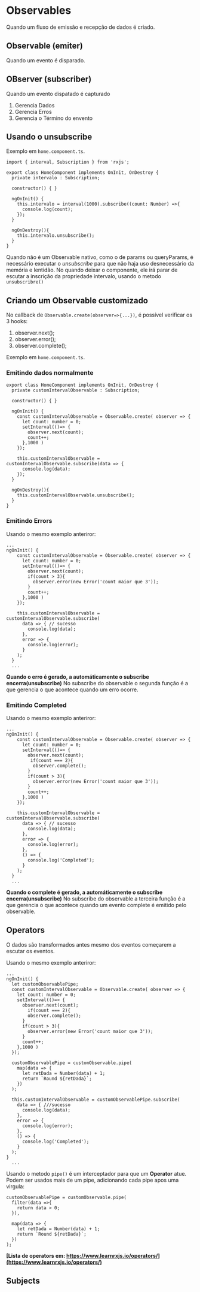 # Observables
Quando um fluxo de emissão e recepção de dados é criado.

## Observable (emiter)
Quando um evento é disparado.

## OBserver (subscriber)
Quando um evento dispatado é capturado

1. Gerencia Dados
2. Gerencia Erros
3. Gerencia o Término do envento

## Usando o unsubscribe

Exemplo em `home.component.ts`.
````
import { interval, Subscription } from 'rxjs';

export class HomeComponent implements OnInit, OnDestroy {
  private intervalo : Subscription;

  constructor() { }

  ngOnInit() {
    this.intervalo = interval(1000).subscribe((count: Number) =>{
      console.log(count);
    });
  }

  ngOnDestroy(){
    this.intervalo.unsubscribe();
  }
}
````
Quando não é um Observable nativo, como o de params ou queryParams, é necessário executar o *unsubscribe* para que não haja uso desnecessário da memória e lentidão. No quando deixar o componente, ele irá parar de escutar a inscrição da propriedade intervalo, usando o metodo `unsubscribre()`

## Criando um Observable customizado
No callback de `Observable.create(observer=>{...})`, é possível verificar os 3 hooks:
1. observer.next();
2. observer.error();
3. observer.complete();

Exemplo em `home.component.ts`.

### Emitindo dados normalmente

````
export class HomeComponent implements OnInit, OnDestroy {
  private customIntervalObservable : Subscription;

  constructor() { }

  ngOnInit() {
    const customIntervalObservable = Observable.create( observer => {
      let count: number = 0;
      setInterval(()=> {
        observer.next(count);
        count++;
      },1000 )
    });

    this.customIntervalObservable = customIntervalObservable.subscribe(data => {
      console.log(data);
    });
  }

  ngOnDestroy(){
    this.customIntervalObservable.unsubscribe();
  }
}
````

### Emitindo Errors
Usando o mesmo exemplo anteriror:

````
...
ngOnInit() {
    const customIntervalObservable = Observable.create( observer => {
      let count: number = 0;
      setInterval(()=> {
        observer.next(count);
        if(count > 3){
          observer.error(new Error('count maior que 3'));
        }
        count++;
      },1000 )
    });

    this.customIntervalObservable = customIntervalObservable.subscribe(
      data => { // sucesso
        console.log(data);
      },
      error => {
        console.log(error);
      }
    );
  }
  ...
````

**Quando o erro é gerado, a automáticamente o subscribe encerra(unsubscribe)**
No subscribe do observable o segunda função é a que gerencia o que acontece quando um erro ocorre.

### Emitindo Completed
Usando o mesmo exemplo anteriror:

````
...
ngOnInit() {
    const customIntervalObservable = Observable.create( observer => {
      let count: number = 0;
      setInterval(()=> {
        observer.next(count);
         if(count === 2){
          observer.complete();
        }
        if(count > 3){
          observer.error(new Error('count maior que 3'));
        }
        count++;
      },1000 )
    });

    this.customIntervalObservable = customIntervalObservable.subscribe(
      data => { // sucesso
        console.log(data);
      },
      error => {
        console.log(error);
      },
      () => {
        console.log('Completed');
      }
    );
  }
  ...
````

**Quando o complete é gerado, a automáticamente o subscribe encerra(unsubscribe)**
No subscribe do observable a terceira função é a que gerencia o que acontece quando um evento complete é emitido pelo observable.

## Operators
O dados são transformados antes mesmo dos eventos começarem a escutar os eventos.


Usando o mesmo exemplo anteriror:

````
...
ngOnInit() {
  let customObservablePipe;
  const customIntervalObservable = Observable.create( observer => {
    let count: number = 0;
    setInterval(()=> {
      observer.next(count);
        if(count === 2){
        observer.complete();
      }
      if(count > 3){
        observer.error(new Error('count maior que 3'));
      }
      count++;
    },1000 )
  });

  customObservablePipe = customObservable.pipe(
    map(data => {
      let retDada = Number(data) + 1;
      return `Round ${retDada}`;
    })
  );

  this.customIntervalObservable = customObservablePipe.subscribe(
    data => { ///sucesso
      console.log(data);
    },
    error => {
      console.log(error);
    },
    () => {
      console.log('Completed');
    }
  );
}
  ...
````

Usando o metodo `pipe()` é um interceptador para que um **Operator** atue.
Podem ser usados mais de um pipe, adicionando cada pipe apos uma virgula:
````
customObservablePipe = customObservable.pipe(
  filter(data =>{
    return data > 0;
  }),

  map(data => {
    let retDada = Number(data) + 1;
    return `Round ${retDada}`;
  })
);
````

**[Lista de operators em: https://www.learnrxjs.io/operators/](https://www.learnrxjs.io/operators/)**

## Subjects